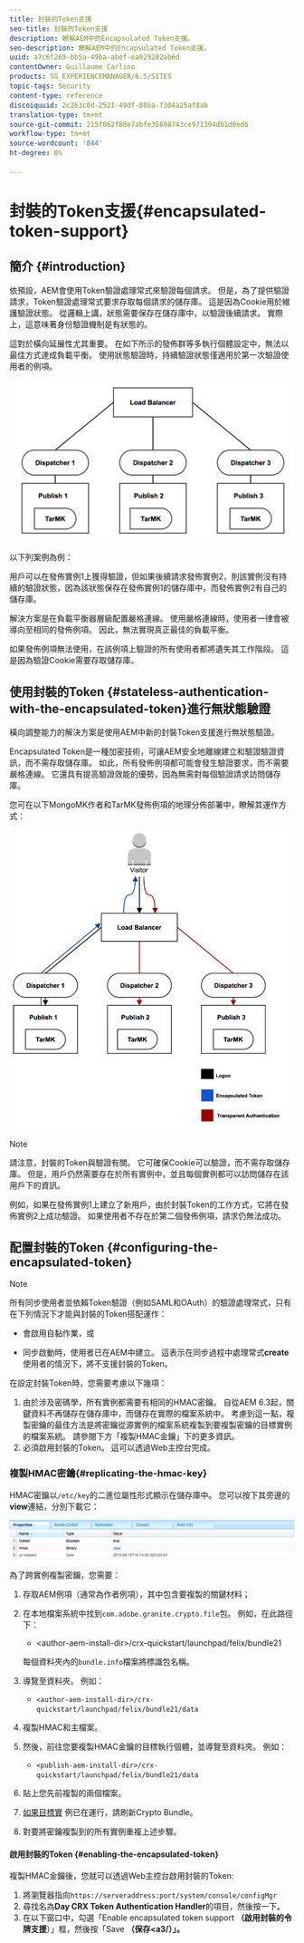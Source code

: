 ```yaml
---
title: 封裝的Token支援
seo-title: 封裝的Token支援
description: 瞭解AEM中的Encapsulated Token支援。
seo-description: 瞭解AEM中的Encapsulated Token支援。
uuid: a7c6f269-bb5a-49ba-abef-ea029202ab6d
contentOwner: Guillaume Carlino
products: SG_EXPERIENCEMANAGER/6.5/SITES
topic-tags: Security
content-type: reference
discoiquuid: 2c263c0d-2521-49df-88ba-f304a25af8ab
translation-type: tm+mt
source-git-commit: 215f062f80e7abfe35698743ce971394d01d0ed6
workflow-type: tm+mt
source-wordcount: '844'
ht-degree: 0%

---
```



# 封裝的Token支援{#encapsulated-token-support}

## 簡介 {#introduction}

依預設，AEM會使用Token驗證處理常式來驗證每個請求。 但是，為了提供驗證請求，Token驗證處理常式要求存取每個請求的儲存庫。 這是因為Cookie用於維護驗證狀態。 從邏輯上講，狀態需要保存在儲存庫中，以驗證後續請求。 實際上，這意味著身份驗證機制是有狀態的。

這對於橫向延展性尤其重要。 在如下所示的發佈群等多執行個體設定中，無法以最佳方式達成負載平衡。 使用狀態驗證時，持續驗證狀態僅適用於第一次驗證使用者的例項。

![chlimage_1-33](assets/chlimage_1-33a.png)

以下列案例為例：

用戶可以在發佈實例1上獲得驗證，但如果後續請求發佈實例2，則該實例沒有持續的驗證狀態，因為該狀態保存在發佈實例1的儲存庫中，而發佈實例2有自己的儲存庫。

解決方案是在負載平衡器層級配置嚴格連線。 使用嚴格連線時，使用者一律會被導向至相同的發佈例項。 因此，無法實現真正最佳的負載平衡。

如果發佈例項無法使用，在該例項上驗證的所有使用者都將遺失其工作階段。 這是因為驗證Cookie需要存取儲存庫。

## 使用封裝的Token {#stateless-authentication-with-the-encapsulated-token}進行無狀態驗證

橫向調整能力的解決方案是使用AEM中新的封裝Token支援進行無狀態驗證。

Encapsulated Token是一種加密技術，可讓AEM安全地離線建立和驗證驗證資訊，而不需存取儲存庫。 如此，所有發佈例項都可能會發生驗證要求，而不需要嚴格連線。 它還具有提高驗證效能的優勢，因為無需對每個驗證請求訪問儲存庫。

您可在以下MongoMK作者和TarMK發佈例項的地理分佈部署中，瞭解其運作方式：

![chlimage_1-34](assets/chlimage_1-34a.png)

>[!NOTE]
>
>請注意，封裝的Token與驗證有關。 它可確保Cookie可以驗證，而不需存取儲存庫。 但是，用戶仍然需要存在於所有實例中，並且每個實例都可以訪問儲存在該用戶下的資訊。
>
>例如，如果在發佈實例1上建立了新用戶，由於封裝Token的工作方式，它將在發佈實例2上成功驗證。 如果使用者不存在於第二個發佈例項，請求仍無法成功。


## 配置封裝的Token {#configuring-the-encapsulated-token}

>[!NOTE]
>所有同步使用者並依賴Token驗證（例如SAML和OAuth）的驗證處理常式，只有在下列情況下才能與封裝的Token搭配運作：
>
>* 會啟用自黏作業，或
   >
   >
* 同步啟動時，使用者已在AEM中建立。 這表示在同步過程中處理常式&#x200B;**create**&#x200B;使用者的情況下，將不支援封裝的Token。


在設定封裝Token時，您需要考慮以下幾項：

1. 由於涉及密碼學，所有實例都需要有相同的HMAC密鑰。 自從AEM 6.3起，關鍵資料不再儲存在儲存庫中，而儲存在實際的檔案系統中。 考慮到這一點，複製密鑰的最佳方法是將密鑰從源實例的檔案系統複製到要複製密鑰的目標實例的檔案系統。 請參閱下方「複製HMAC金鑰」下的更多資訊。
1. 必須啟用封裝的Token。 這可以透過Web主控台完成。

### 複製HMAC密鑰{#replicating-the-hmac-key}

HMAC密鑰以`/etc/key`的二進位屬性形式顯示在儲存庫中。 您可以按下其旁邊的&#x200B;**view**&#x200B;連結，分別下載它：

![chlimage_1-35](assets/chlimage_1-35a.png)

為了跨實例複製密鑰，您需要：

1. 存取AEM例項（通常為作者例項），其中包含要複製的關鍵材料；
1. 在本地檔案系統中找到`com.adobe.granite.crypto.file`包。 例如，在此路徑下：

   * &lt;author-aem-install-dir>/crx-quickstart/launchpad/felix/bundle21

   每個資料夾內的`bundle.info`檔案將標識包名稱。

1. 導覽至資料夾。 例如：

   * `<author-aem-install-dir>/crx-quickstart/launchpad/felix/bundle21/data`

1. 複製HMAC和主檔案。
1. 然後，前往您要複製HMAC金鑰的目標執行個體，並導覽至資料夾。 例如：

   * `<publish-aem-install-dir>/crx-quickstart/launchpad/felix/bundle21/data`

1. 貼上您先前複製的兩個檔案。
1. [如果目標實](/help/communities/deploy-communities.md#refresh-the-granite-crypto-bundle) 例已在運行，請刷新Crypto Bundle。

1. 對要將密鑰複製到的所有實例重複上述步驟。

#### 啟用封裝的Token {#enabling-the-encapsulated-token}

複製HMAC金鑰後，您就可以透過Web主控台啟用封裝的Token:

1. 將瀏覽器指向`https://serveraddress:port/system/console/configMgr`
1. 尋找名為&#x200B;**Day CRX Token Authentication Handler**&#x200B;的項目，然後按一下。
1. 在以下窗口中，勾選「Enable encapsulated token support **（啟用封裝的令牌支援**）」框，然後按「Save **（保存&lt;a3/）」。**

